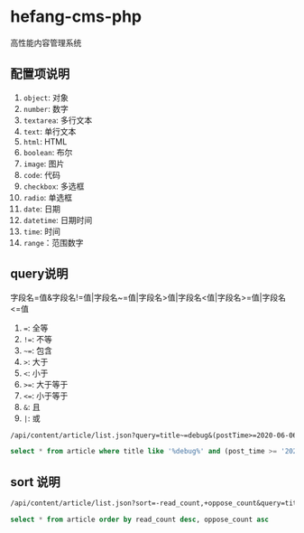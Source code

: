 # hefang-cms-php
高性能内容管理系统

## 配置项说明

1. `object`: 对象
1. `number`: 数字
1. `textarea`: 多行文本
1. `text`: 单行文本
1. `html`: HTML
1. `boolean`: 布尔
1. `image`: 图片
1. `code`: 代码
1. `checkbox`: 多选框
1. `radio`: 单选框
1. `date`: 日期
1. `datetime`: 日期时间
1. `time`: 时间
1. `range`：范围数字

## query说明

字段名=值&字段名!=值|字段名~=值|字段名>值|字段名<值|字段名>=值|字段名<=值

1. `=`: 全等
1. `!=`: 不等
1. `~=`: 包含
1. `>`: 大于
1. `<`: 小于
1. `>=`: 大于等于
1. `<=`: 小于等于
1. `&`: 且
1. `|`: 或

```rest
/api/content/article/list.json?query=title~=debug&(postTime>=2020-06-06|keywords=debug)
```
```sql
select * from article where title like '%debug%' and (post_time >= '2020-06-06' or keywords='debug')
```


## sort 说明
```rest
/api/content/article/list.json?sort=-read_count,+oppose_count&query=title~=debug&(postTime>=2020-06-06|keywords=debug)
```
```sql
select * from article order by read_count desc, oppose_count asc
```
